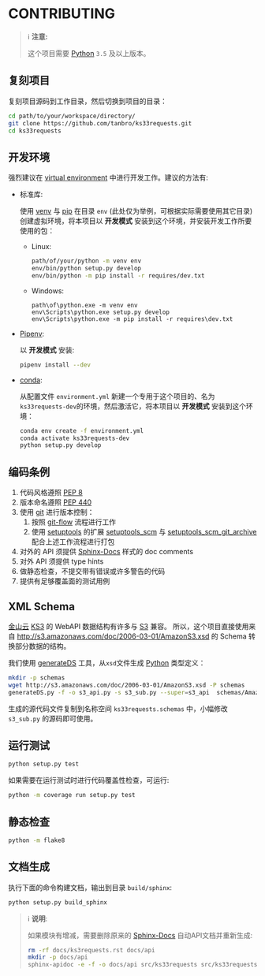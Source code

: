 # CONTRIBUTING

> ℹ **注意:**
>
> 这个项目需要 [Python][] `3.5` 及以上版本。

## 复刻项目

复刻项目源码到工作目录，然后切换到项目的目录：

```bash
cd path/to/your/workspace/directory/
git clone https://github.com/tanbro/ks33requests.git
cd ks33requests
```

## 开发环境

强烈建议在 [virtual environment][] 中进行开发工作。建议的方法有:

- 标准库:

  使用 [venv][] 与 [pip][] 在目录 `env` (此处仅为举例，可根据实际需要使用其它目录) 创建虚拟环境，将本项目以 **开发模式** 安装到这个环境，并安装开发工作所要使用的包：

  - Linux:

    ```bash
    path/of/your/python -m venv env
    env/bin/python setup.py develop
    env/bin/python -m pip install -r requires/dev.txt
    ```

  - Windows:

    ```batch
    path\of\python.exe -m venv env
    env\Scripts\python.exe setup.py develop
    env\Scripts\python.exe -m pip install -r requires\dev.txt
    ```

- [Pipenv][]:

  以 **开发模式** 安装:

  ```bash
  pipenv install --dev
  ```

- [conda][]:

  从配置文件 `environment.yml` 新建一个专用于这个项目的、名为`ks33requests-dev`的环境，然后激活它，将本项目以 **开发模式** 安装到这个环境：

  ```bash
  conda env create -f environment.yml
  conda activate ks33requests-dev
  python setup.py develop
  ```

## 编码条例

1. 代码风格遵照 [PEP 8](https://www.python.org/dev/peps/pep-0008/)
1. 版本命名遵照 [PEP 440](https://www.python.org/dev/peps/pep-0440/)
1. 使用 [git](https://git-scm.org/) 进行版本控制：
   1. 按照 [git-flow](https://nvie.com/posts/a-successful-git-branching-model/) 流程进行工作
   1. 使用 [setuptools](https://pypi.org/project/setuptools/) 的扩展 [setuptools_scm](https://pypi.org/project/setuptools-scm/) 与 [setuptools_scm_git_archive](https://pypi.org/project/setuptools-scm-git-archive/) 配合上述工作流程进行打包
1. 对外的 API 须提供 [Sphinx-Docs][] 样式的 doc comments
1. 对外 API 须提供 type hints
1. 做静态检查，不提交带有错误或许多警告的代码
1. 提供有足够覆盖面的测试用例

## XML Schema

[金山云][] [KS3][] 的 WebAPI 数据结构有许多与 [S3][] 兼容。
所以，这个项目直接使用来自 <http://s3.amazonaws.com/doc/2006-03-01/AmazonS3.xsd> 的 Schema 转换部分数据的结构。

我们使用 [generateDS][] 工具，从`xsd`文件生成 [Python][] 类型定义：

```bash
mkdir -p schemas
wget http://s3.amazonaws.com/doc/2006-03-01/AmazonS3.xsd -P schemas
generateDS.py -f -o s3_api.py -s s3_sub.py --super=s3_api  schemas/AmazonS3.xsd
```

生成的源代码文件复制到名称空间 `ks33requests.schemas` 中，小幅修改 `s3_sub.py` 的源码即可使用。

## 运行测试

```bash
python setup.py test
```

如果需要在运行测试时进行代码覆盖性检查，可运行:

```bash
python -m coverage run setup.py test
```

## 静态检查

```bash
python -m flake8
```

## 文档生成

执行下面的命令构建文档，输出到目录 `build/sphinx`:

```bash
python setup.py build_sphinx
```

> ℹ **说明**:
>
> 如果模块有增减，需要删除原来的 [Sphinx-Docs][] 自动API文档并重新生成:
>
> ```bash
> rm -rf docs/ks3requests.rst docs/api
> mkdir -p docs/api
> sphinx-apidoc -e -f -o docs/api src/ks33requests src/ks33requests/schemas/s3_*.py
> ```

[Python]: https://python.org/
[virtual environment]: https://packaging.python.org/glossary/#term-virtual-environment "An isolated Python environment that allows packages to be installed for use by a particular application, rather than being installed system wide."
[pip]: https://packaging.python.org/key_projects/#pip "A tool for installing Python packages."
[Pipenv]: https://packaging.python.org/key_projects/#pipenv "Pipenv is a project that aims to bring the best of all packaging worlds to the Python world."
[venv]: https://packaging.python.org/key_projects/#venv "A package in the Python Standard Library (starting with Python 3.3) for creating Virtual Environments."
[conda]: https://packaging.python.org/key_projects/#conda "conda is the package management tool for Anaconda Python installations."
[S3]: https://aws.amazon.com/s3/
[Sphinx-Docs]: https://www.sphinx-doc.org "Sphinx is a tool that makes it easy to create intelligent and beautiful documentation"
[金山云]: https://www.ksyun.com/
[KS3]: https://www.ksyun.com/post/product/KS3 "金山对象存储（Kingsoft Standard Storage Service，简称KS3）"
[generateDS]: https://pypi.org/project/generateDS/
